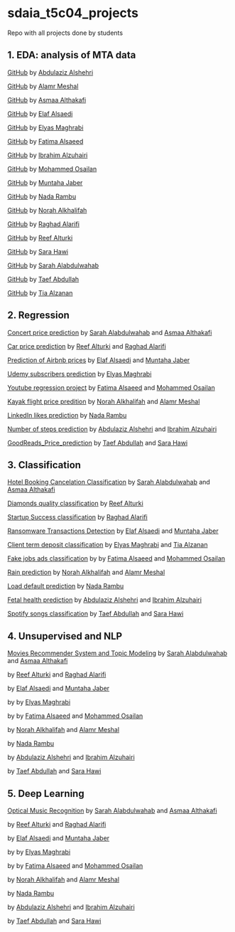 # sdaia_t5c04_projects
Repo with all projects done by students


## 1. EDA: analysis of MTA data

[GitHub](https://github.com/AbdulazizAlshehri/ML-EDA) by [Abdulaziz Alshehri](https://www.linkedin.com/in/kaaz/)

[GitHub](https://github.com/MeshalAlamr/mta-turnstiles-eda) by [Alamr Meshal](https://www.linkedin.com/in/meshalalamr/)

[GitHub](https://github.com/AsmaaAlthakafi/Metropolitan-Transportation-Authority-Turnstile-Exploratory-Data-Analysis) by [Asmaa Althakafi](https://www.linkedin.com/in/asmaa-althakafi/)

[GitHub](https://github.com/elafsalem/Analysis_of_MTA_data_after_covid-19) by [Elaf Alsaedi](https://www.linkedin.com/in/elaf-salem/)

[GitHub](https://github.com/maghrabi-es/EDA-Project) by [Elyas Maghrabi](https://www.linkedin.com/in/elyas-maghrabi-567109136/)

[GitHub](https://github.com/Fatima-jawad/EDA_MTA) by [Fatima Alsaeed](https://www.linkedin.com/in/fatima-al-saeed/)

[GitHub](https://github.com/ibalzuhairi/T5_EDA_Project) by [Ibrahim Alzuhairi](https://www.linkedin.com/in/ibrahim-alzuhairi-27751584/)

[GitHub](https://github.com/MohammedAHO/EDA) by [Mohammed Osailan](https://www.linkedin.com/in/mohammed-osailan/)

[GitHub](https://github.com/muntahajaber/Projects_T5_SDAIA) by [Muntaha Jaber](https://www.linkedin.com/in/muntaha-jaber-3699931a8/)

[GitHub](https://github.com/NadAAaHH/SDAIA_T5_EDA_project) by [Nada Rambu](https://www.linkedin.com/in/nada-rambu/?miniProfileUrn=urn%3Ali%3Afs_miniProfile%3AACoAADWohKoBdkbmYXhS-9k-mQ2YH3fkO7FWJDE)

[GitHub](https://github.com/NorahAlkhalifah/Advertising_MTA) by [Norah Alkhalifah](https://www.linkedin.com/in/norahalkhalifah/)

[GitHub](https://github.com/Raghad09/EDA) by [Raghad Alarifi](https://www.linkedin.com/in/raghad-alarifi/)

[GitHub](https://github.com/ReefAlturki/EDA_Project) by [Reef Alturki](https://www.linkedin.com/in/reef-alturki/)

[GitHub](https://github.com/saraahawi/Course-Projects/tree/main) by [Sara Hawi](https://www.linkedin.com/in/saraahawi/)

[GitHub](https://github.com/Sarah-Alabdulwahab/MTA-Turnstile-Exploratory-Data-Analysis) by [Sarah Alabdulwahab](https://www.linkedin.com/in/sarah-alabdulwahab/)

[GitHub](https://github.com/Taifabdullah2021/MTA_EDA) by [Taef Abdullah](https://www.linkedin.com/in/taef-al-khales-945380213/)

[GitHub](https://github.com/tia1996/SADIA_Bootcamp_FirstProject) by [Tia Alzanan](https://www.linkedin.com/in/tia-alzanan-993325216/?miniProfileUrn=urn%3Ali%3Afs_miniProfile%3AACoAADaCTT8BJnyh_cGzJMl6_Nh1FhrujhVCLbo)

## 2. Regression 

[Concert price prediction](https://github.com/Sarah-Alabdulwahab/Concert-Tickets-Price-Prediction-Web-Scraping-and-Regression) by [Sarah Alabdulwahab](https://www.linkedin.com/in/sarah-alabdulwahab/) and [Asmaa Althakafi](https://www.linkedin.com/in/asmaa-althakafi/)

[Car price prediction](https://github.com/ReefAlturki/RegressionProject) by [Reef Alturki](https://www.linkedin.com/in/reef-alturki/) and [Raghad Alarifi](https://www.linkedin.com/in/raghad-alarifi/)

[Prediction of Airbnb prices](https://github.com/elafsalem/Airbnb-prices) by [Elaf Alsaedi](https://www.linkedin.com/in/elaf-salem/) and [Muntaha Jaber](https://www.linkedin.com/in/muntaha-jaber-3699931a8/)

[Udemy subscribers prediction](https://github.com/maghrabi-es/Regression-Project.git) by [Elyas Maghrabi](https://www.linkedin.com/in/elyas-maghrabi-567109136/)

[Youtube regression project](https://github.com/MohammedAHO/youtube-regression-project) by [Fatima Alsaeed](https://www.linkedin.com/in/fatima-al-saeed/) and [Mohammed Osailan](https://www.linkedin.com/in/mohammed-osailan/)


[Kayak flight price predition](https://github.com/MeshalAlamr/flight-price-prediction) by [Norah Alkhalifah](https://www.linkedin.com/in/norahalkhalifah/) and [Alamr Meshal](https://www.linkedin.com/in/meshalalamr/)

[LinkedIn likes prediction](https://github.com/NadAAaHH/SDAIA-T5-NBM_Project) by [Nada Rambu](https://www.linkedin.com/in/nada-rambu/?miniProfileUrn=urn%3Ali%3Afs_miniProfile%3AACoAADWohKoBdkbmYXhS-9k-mQ2YH3fkO7FWJDE)

[Number of steps prediction](https://github.com/ibalzuhairi/Health_Regression/tree/master) by [Abdulaziz Alshehri](https://www.linkedin.com/in/kaaz/) and [Ibrahim Alzuhairi](https://www.linkedin.com/in/ibrahim-alzuhairi-27751584/)

[GoodReads_Price_prediction](https://github.com/Taifabdullah2021/GoodReads_Price_prediction) by [Taef Abdullah](https://www.linkedin.com/in/taef-al-khales-945380213/) and [Sara Hawi](https://www.linkedin.com/in/saraahawi/)


## 3. Classification
[Hotel Booking Cancelation Classification](https://github.com/AsmaaAlthakafi/Hotel-Booking-Cancelation-Classification) by [Sarah Alabdulwahab](https://www.linkedin.com/in/sarah-alabdulwahab/) and [Asmaa Althakafi](https://www.linkedin.com/in/asmaa-althakafi/)

[Diamonds quality classification](https://github.com/ReefAlturki/ClassificationProject) by [Reef Alturki](https://www.linkedin.com/in/reef-alturki/) 

[Startup Success classification](https://github.com/Raghad09/ClassificationProject) by [Raghad Alarifi](https://www.linkedin.com/in/raghad-alarifi/)

[Ransomware Transactions Detection](https://github.com/SDAIA-T5-Projects/Ransomware-Transactions-Detection) by [Elaf Alsaedi](https://www.linkedin.com/in/elaf-salem/) and [Muntaha Jaber](https://www.linkedin.com/in/muntaha-jaber-3699931a8/)

[Client term deposit classification](https://github.com/maghrabi-es/Classification-Project) by [Elyas Maghrabi](https://www.linkedin.com/in/elyas-maghrabi-567109136/) and [Tia Alzanan](https://www.linkedin.com/in/tia-alzanan-993325216/?miniProfileUrn=urn%3Ali%3Afs_miniProfile%3AACoAADaCTT8BJnyh_cGzJMl6_Nh1FhrujhVCLbo)

[Fake jobs ads classification](https://github.com/MohammedAHO/fake-job-ads-classification) by by [Fatima Alsaeed](https://www.linkedin.com/in/fatima-al-saeed/) and [Mohammed Osailan](https://www.linkedin.com/in/mohammed-osailan/)

[Rain prediction](https://github.com/MeshalAlamr/rain-prediction) by [Norah Alkhalifah](https://www.linkedin.com/in/norahalkhalifah/) and [Alamr Meshal](https://www.linkedin.com/in/meshalalamr/)

[Load default prediction](https://github.com/NadAAaHH/SDAIA_T5_classification_project) by [Nada Rambu](https://www.linkedin.com/in/nada-rambu/?miniProfileUrn=urn%3Ali%3Afs_miniProfile%3AACoAADWohKoBdkbmYXhS-9k-mQ2YH3fkO7FWJDE)

[Fetal health prediction](https://github.com/ibalzuhairi/Fetal_health_Classification) by [Abdulaziz Alshehri](https://www.linkedin.com/in/kaaz/) and [Ibrahim Alzuhairi](https://www.linkedin.com/in/ibrahim-alzuhairi-27751584/)

[Spotify songs classification](https://github.com/Taifabdullah2021/Spotify_Hit_songs_classification_project) by [Taef Abdullah](https://www.linkedin.com/in/taef-al-khales-945380213/) and [Sara Hawi](https://www.linkedin.com/in/saraahawi/)

## 4. Unsupervised and NLP

[Movies Recommender System and Topic Modeling](https://github.com/AsmaaAlthakafi/Movies-Recommender-System-and-Topic-Modeling) by [Sarah Alabdulwahab](https://www.linkedin.com/in/sarah-alabdulwahab/) and [Asmaa Althakafi](https://www.linkedin.com/in/asmaa-althakafi/)

[]() by [Reef Alturki](https://www.linkedin.com/in/reef-alturki/) and [Raghad Alarifi](https://www.linkedin.com/in/raghad-alarifi/)

[]() by [Elaf Alsaedi](https://www.linkedin.com/in/elaf-salem/) and [Muntaha Jaber](https://www.linkedin.com/in/muntaha-jaber-3699931a8/)

[]() by by [Elyas Maghrabi](https://www.linkedin.com/in/elyas-maghrabi-567109136/)

[]() by by [Fatima Alsaeed](https://www.linkedin.com/in/fatima-al-saeed/) and [Mohammed Osailan](https://www.linkedin.com/in/mohammed-osailan/)

[]() by [Norah Alkhalifah](https://www.linkedin.com/in/norahalkhalifah/) and [Alamr Meshal](https://www.linkedin.com/in/meshalalamr/)

[]() by [Nada Rambu](https://www.linkedin.com/in/nada-rambu/?miniProfileUrn=urn%3Ali%3Afs_miniProfile%3AACoAADWohKoBdkbmYXhS-9k-mQ2YH3fkO7FWJDE)

[]() by [Abdulaziz Alshehri](https://www.linkedin.com/in/kaaz/) and [Ibrahim Alzuhairi](https://www.linkedin.com/in/ibrahim-alzuhairi-27751584/)

[]() by [Taef Abdullah](https://www.linkedin.com/in/taef-al-khales-945380213/) and [Sara Hawi](https://www.linkedin.com/in/saraahawi/)

## 5. Deep Learning

[Optical Music Recognition](https://github.com/AsmaaAlthakafi/Optical-Music-Recognition) by [Sarah Alabdulwahab](https://www.linkedin.com/in/sarah-alabdulwahab/) and [Asmaa Althakafi](https://www.linkedin.com/in/asmaa-althakafi/)

[]() by [Reef Alturki](https://www.linkedin.com/in/reef-alturki/) and [Raghad Alarifi](https://www.linkedin.com/in/raghad-alarifi/)

[]() by [Elaf Alsaedi](https://www.linkedin.com/in/elaf-salem/) and [Muntaha Jaber](https://www.linkedin.com/in/muntaha-jaber-3699931a8/)

[]() by by [Elyas Maghrabi](https://www.linkedin.com/in/elyas-maghrabi-567109136/)

[]() by by [Fatima Alsaeed](https://www.linkedin.com/in/fatima-al-saeed/) and [Mohammed Osailan](https://www.linkedin.com/in/mohammed-osailan/)

[]() by [Norah Alkhalifah](https://www.linkedin.com/in/norahalkhalifah/) and [Alamr Meshal](https://www.linkedin.com/in/meshalalamr/)

[]() by [Nada Rambu](https://www.linkedin.com/in/nada-rambu/?miniProfileUrn=urn%3Ali%3Afs_miniProfile%3AACoAADWohKoBdkbmYXhS-9k-mQ2YH3fkO7FWJDE)

[]() by [Abdulaziz Alshehri](https://www.linkedin.com/in/kaaz/) and [Ibrahim Alzuhairi](https://www.linkedin.com/in/ibrahim-alzuhairi-27751584/)

[]() by [Taef Abdullah](https://www.linkedin.com/in/taef-al-khales-945380213/) and [Sara Hawi](https://www.linkedin.com/in/saraahawi/)
